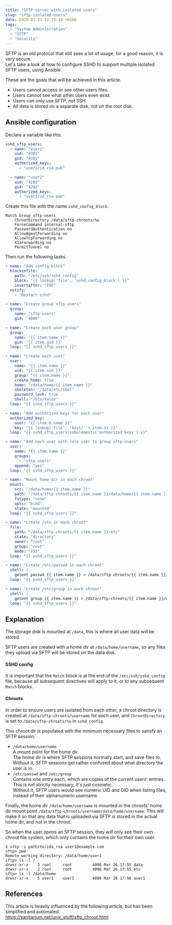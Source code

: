 ```yaml
---
title: "SFTP server with isolated users"
slug: "sftp-isolated-users"
date: 2020-03-31 12:15:34 +0200
tags:
  - "System Administration"
  - "SFTP"
  - "Security"
---
```


SFTP is an old protocol that still sees a lot of usage,
for a good reason, it is very secure.  
Let's take a look at how to configure SSHD to support multiple isolated SFTP users,
using Ansible.

<!--more-->

These are the goals that will be achieved in this article.

- Users cannot access or see other users files.
- Users cannot see what other users even exist.
- Users can only use SFTP, not SSH.
- All data is stored on a separate disk, not on the root disk.



## Ansible configuration

Declare a variable like this.

```yaml
sshd_sftp_users:
  - name: "user1"
    uid: "4201"
    gid: "4201"
    authorized_keys:
      - "user1/id_rsa.pub"

  - name: "user2"
    uid: "4202"
    gid: "4202"
    authorized_keys:
      - "user1/id_rsa.pub"
```

Create this file with the name `sshd_config_block`.

```plain
Match Group sftp-users
    ChrootDirectory /data/sftp-chroots/%u
    ForceCommand internal-sftp
    PasswordAuthentication no
    AllowAgentForwarding no
    AllowTcpForwarding no
    X11Forwarding no
    PermitTunnel no
```

Then run the following tasks.

```yaml
- name: "Add config block"
  blockinfile:
    path: "/etc/ssh/sshd_config"
    block: "{{ lookup('file', 'sshd_config_block') }}"
    insertafter: "EOF"
  notify:
    - "Restart sshd"

- name: "Create group sftp-users"
  group:
    name: "sftp-users"
    gid: "4000"

- name: "Create each user group"
  group:
    name: "{{ item.name }}"
    gid: "{{ item.gid }}"
  loop: "{{ sshd_sftp_users }}"

- name: "Create each user"
  user:
    name: "{{ item.name }}"
    uid: "{{ item.uid }}"
    group: "{{ item.name }}"
    create_home: true
    home: "/data/home/{{ item.name }}"
    skeleton: "/data/etc/skel"
    password_lock: true
    shell: "/bin/false"
  loop: "{{ sshd_sftp_users }}"

- name: "Add authorized keys for each user"
  authorized_key:
    user: "{{ item.0.name }}"
    key: "{{ lookup('file', 'keys/' + item.1) }}"
  loop: "{{ sshd_sftp_users|subelements('authorized_keys') }}"

- name: "Add each user with role user to group sftp-users"
  user:
    name: "{{ item.name }}"
    groups:
      - "sftp-users"
    append: "yes"
  loop: "{{ sshd_sftp_users }}"

- name: "Mount home dir in each chroot"
  mount:
    src: "/data/home/{{ item.name }}"
    path: "/data/sftp-chroots/{{ item.name }}/data/home/{{ item.name }}"
    fstype: "none"
    opts: "bind"
    state: "mounted"
  loop: "{{ sshd_sftp_users }}"

- name: "Create /etc in each chroot"
  file:
    path: "/data/sftp-chroots/{{ item.name }}/etc"
    state: "directory"
    owner: "root"
    group: "root"
    mode: "755"
  loop: "{{ sshd_sftp_users }}"

- name: "Create /etc/passwd in each chroot"
  shell: |
    getent passwd {{ item.name }} > /data/sftp-chroots/{{ item.name }}/etc/passwd
  loop: "{{ sshd_sftp_users }}"

- name: "Create /etc/group in each chroot"
  shell: |
    getent group {{ item.name }} > /data/sftp-chroots/{{ item.name }}/etc/group
  loop: "{{ sshd_sftp_users }}"
```



## Explanation

The storage disk is mounted at `/data`, this is where all user data will be stored.

SFTP users are created with a home dir at `/data/home/username`,
so any files they upload via SFTP will be stored on the data disk.

#### SSHD config

It is important that the `Match` block is at the end of the `/etc/ssh/sshd_config` file,
because all subsequent directives will apply to it, or to any subsequent `Match` blocks.

#### Chroots

In order to ensure users are isolated from each other,
a chroot directory is created at `/data/sftp-chroots/username` for each user,
and `ChrootDirectory` is set to `/data/sftp-chroots/%u` in `sshd_config`.

This chroot dir is populated with
the minimum necessary files to satisfy an SFTP session.

- `/data/home/username`  
  A mount point for the home dir.  
  The home dir is where SFTP sessions normally start, and save files to.  
  Without it, SFTP sessions get rather confused about what directory the user is in.
- `/etc/passwd` and `/etc/group`  
  Contains one entry each, which are copies of the current users' entries.  
  This is not strictly necessary, it's just cosmetic.  
  Without it, SFTP users would see numeric UID and GID when listing files,
  instead of their alphanumeric username.

Finally, the home dir `/data/home/username` is mounted in
the chroots' home dir mount point `/data/sftp-chroots/username/data/home/username`.
This will make it so that any data that is uploaded via SFTP is stored
in the actual home dir, and not in the chroot.

So when the user opens an SFTP session, they will only see their own chroot file system,
which only contains the home dir for their own user.

```plain
$ sftp -i path/to/ida_rsa user1@example.com
sftp> pwd
Remote working directory: /data/home/user1
sftp> ls -l /
drwxr-xr-x    3 root     root         4096 Mar 26 17:55 data
drwxr-xr-x    2 root     root         4096 Mar 26 17:55 etc
sftp> ls -l /data/home
drwxr-xr-x    5 user1    user1        4096 Mar 26 17:56 user1
```



## References

This article is heavily influenced by the following article,
but has been simplified and automated.  
https://sanitarium.net/unix_stuff/sftp_chroot.html
